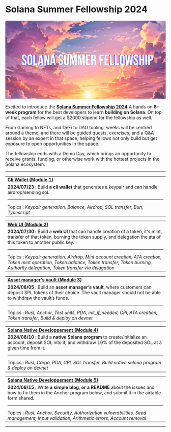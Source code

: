 # Solana Summer Fellowship 2024

![](2024-08-18-09-32-58.png)

Excited to introduce the [**Solana Summer Fellowship 2024**](https://summer.superteam.fun/) A hands on **8-week program** for the best developers to learn **building on Solana**. On top of that, each fellow will get a $2000 stipend for the fellowship as well.

From Gaming to NFTs, and DeFi to DAO tooling, weeks will be centred around a theme, and there will be guided quests, exercises, and a Q&A session by an expert in that space, helping fellows not only build but get exposure to open opportunities in the space.

The fellowship ends with a Demo Day, which brings an opportunity to receive grants, funding, or otherwise work with the hottest projects in the Solana ecosystem.



--------

<table>

  <tr>
    <td><b><a href="https://github.com/Laugharne/ssf_s1_exo">Cli Wallet (Module 1)</a></b></td>
  </tr>
  <tr>
    <td><b>2024/07/23 :</b> Build <b>a cli wallet</b> that generates a keypair and can handle airdrop/sending sol.
    <hr>Topics :
    <i>
        Keypair generation,
        Balance,
        Airdrop,
        SOL transfer,
        Bun, Typescript
    </i>
    </td>
  </tr>


</table>


<table>

  <tr>
    <td><b><a href="https://github.com/Laugharne/ssf_s2_exo">Web UI (Module 2)</a></b></td>
  </tr>
  <tr>
    <td><b>2024/07/30 :</b> Build a <b>web UI</b> that can handle creation of a token, it's mint, transfer of that token, burning the token supply, and delegation the ata of this token to another public key.
    <hr>Topics :
    <i>
        Keypair generation,
        Airdrop,
        Mint account creation,
        ATA creation,
        Token mint operation,
        Token balance,
        Token transfer,
        Token burning,
        Authority delegation,
        Token transfer via delagation
    </i>
  </td>
  </tr>


</table>


<table>

  <tr>
    <td><b><a href="https://github.com/Laugharne/ssf_s3_exo">Asset manager's vault (Module 3)</a></b></td>
  </tr>
  <tr>
    <td><b>2024/08/05 :</b> Build an <b>asset manager’s vault</b>, where customers can deposit SPL tokens of their choice. The vault manager should not be able to withdraw the vault’s funds.
    <hr>Topics :
    <i>
      Rust,
      Anchor,
      Test units,
      PDA,
      init_if_needed,
      CPI,
      ATA creation,
      Token transfer,
      Build & deploy on devnet
      </i>
  </td>
  </tr>


</table>


<table>

  <tr>
    <td><b><a href="https://github.com/Laugharne/ssf_s4_exo">Solana Native Developpement (Module 4)</a></b></td>
  </tr>
  <tr>
    <td><b>2024/08/10 :</b> Build a <b>native Solana program</b> to create/initialize an account, deposit SOL into it, and withdraw 10% of the deposited SOL at a given time from it.
    <hr>Topics :
    <i>
      Rust,
      Cargo,
      PDA,
      CPI,
      SOL transfer,
      Build native solana program & deploy on devnet
    </i>
  </td>
  </tr>


</table>


<table>

  <tr>
    <td><b><a href="https://medium.com/@franck.maussand/securing-solana-programs-avoiding-common-pitfalls-in-rust-and-anchor-development-f3a863b43d34">Solana Native Developpement (Module 5)</a></b></td>
  </tr>
  <tr>
    <td><b>2024/08/15 :</b> Write <b>a simple blog, or a README</b> about the issues and how to fix them in the Anchor program below, and submit it in the airtable form shared.
    <hr>Topics :
    <i>
      Rust,
      Anchor,
      Security,
      Authorization vulnerabilities,
      Seed management,
      Input validation,
      Arithmetic errors,
      Account removal
    </i>
  </td>
  </tr>


</table>

----
